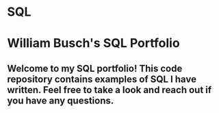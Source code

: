 # SQL
# William Busch's SQL Portfolio

## Welcome to my SQL portfolio! This code repository contains examples of SQL I have written. Feel free to take a look and reach out if you have any questions.

